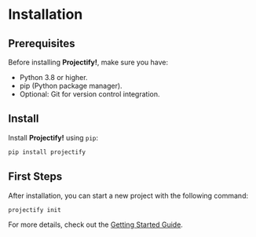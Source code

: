 # Installation

## Prerequisites

Before installing **Projectify!**, make sure you have:

- Python 3.8 or higher.
- pip (Python package manager).
- Optional: Git for version control integration.

## Install

Install **Projectify!** using `pip`:

```bash
pip install projectify
```

## First Steps

After installation, you can start a new project with the following command:

```bash
projectify init
```

For more details, check out the [Getting Started Guide](getting-started.md).
